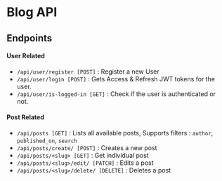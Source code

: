 # Blog API

## Endpoints

#### User Related

- `/api/user/register [POST]` : Register a new User
- `/api/user/login [POST]` : Gets Access & Refresh JWT tokens for the user.
- `/api/user/is-logged-in [GET]` : Check if the user is authenticated or not.

#### Post Related

- `/api/posts [GET]` : Lists all available posts, Supports filters : `author`, `published_on`, `search`
- `/api/posts/create/ [POST]` : Creates a new post 
- `/api/posts/<slug> [GET]` : Get individual post
- `/api/posts/<slug>/edit/ [PATCH]` : Edits a post
- `/api/posts/<slug>/delete/ [DELETE]` : Deletes a post